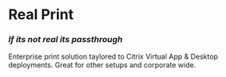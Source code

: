 # Real Print
### *If its not real its passthrough*
Enterprise print solution taylored to Citrix Virtual App & Desktop deployments. Great for other setups and corporate wide.
